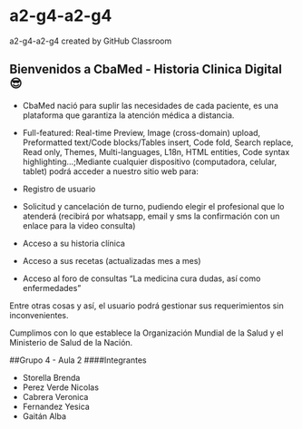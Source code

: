 # a2-g4-a2-g4
a2-g4-a2-g4 created by GitHub Classroom

## Bienvenidos a CbaMed - Historia Clinica Digital 😎

- CbaMed nació para suplir las necesidades de cada paciente, es una plataforma que garantiza la atención médica a distancia.

- Full-featured: Real-time Preview, Image (cross-domain) upload, Preformatted text/Code blocks/Tables insert, Code fold, Search replace, Read only, Themes, Multi-languages, L18n, HTML entities, Code syntax highlighting...;Mediante cualquier dispositivo (computadora, celular, tablet) podrá acceder a nuestro sitio web para:

- Registro de usuario
- Solicitud y cancelación de turno, pudiendo elegir el profesional que lo atenderá (recibirá por whatsapp, email y sms la confirmación con un enlace para la video consulta)
- Acceso a su historia clínica 
- Acceso a sus recetas (actualizadas mes a mes)
- Acceso al foro de consultas “La medicina cura dudas, así como enfermedades”

Entre otras cosas y así, el usuario podrá gestionar sus requerimientos sin inconvenientes. 

Cumplimos con lo que establece la Organización Mundial de la Salud y el Ministerio de Salud de la Nación.


##Grupo 4 - Aula 2
####Integrantes

- Storella Brenda
- Perez Verde Nicolas
- Cabrera Veronica
- Fernandez Yesica
- Gaitán Alba
      
